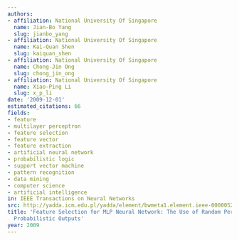 ```yaml
---
authors:
- affiliation: National University Of Singapore
  name: Jian-Bo Yang
  slug: jianbo_yang
- affiliation: National University Of Singapore
  name: Kai-Quan Shen
  slug: kaiquan_shen
- affiliation: National University Of Singapore
  name: Chong-Jin Ong
  slug: chong_jin_ong
- affiliation: National University Of Singapore
  name: Xiao-Ping Li
  slug: x_p_li
date: '2009-12-01'
estimated_citations: 66
fields:
- feature
- multilayer perceptron
- feature selection
- feature vector
- feature extraction
- artificial neural network
- probabilistic logic
- support vector machine
- pattern recognition
- data mining
- computer science
- artificial intelligence
in: IEEE Transactions on Neural Networks
src: http://yadda.icm.edu.pl/yadda/element/bwmeta1.element.ieee-000005282531
title: 'Feature Selection for MLP Neural Network: The Use of Random Permutation of
  Probabilistic Outputs'
year: 2009
---
```


